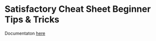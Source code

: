 # Satisfactory Cheat Sheet Beginner Tips & Tricks

Documentaton [here](https://michaelangel007.github.io/satisfactory_cheat_sheet/)
